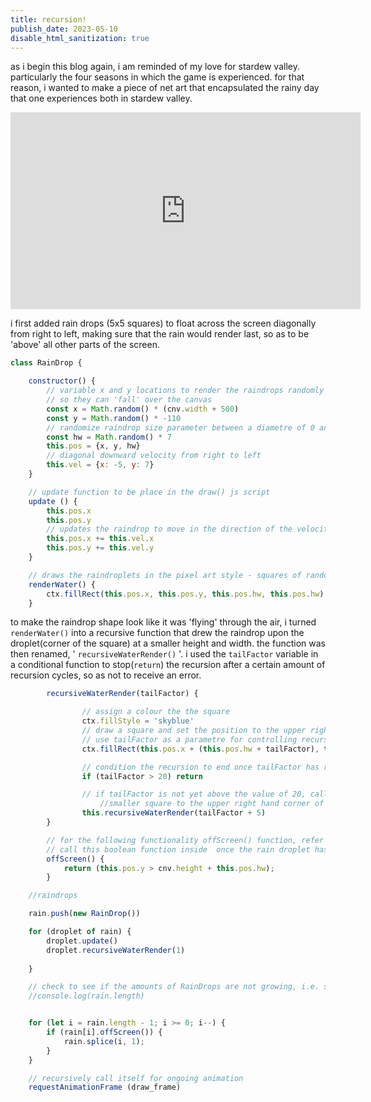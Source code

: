 ```yaml
---
title: recursion!
publish_date: 2023-05-10
disable_html_sanitization: true
--- 
```

<font>as i begin this blog again, i am reminded of my love for stardew valley. particularly the four seasons in which
the game is experienced. for that reason, i wanted to make a piece of net art that encapsulated the rainy day that one experiences both in stardew valley.</font>
<br>
<iframe width="560" height="315" src="https://www.youtube.com/embed/yrRCGNMTTFo" title="YouTube video player" frameborder="0" allow="accelerometer; autoplay; clipboard-write; encrypted-media; gyroscope; picture-in-picture; web-share" allowfullscreen></iframe>
<br>

i first added rain drops (5x5 squares) to float across the screen diagonally from right to left, making sure that the rain would render last, so as to be 'above' all other parts of the screen.


```js
class RainDrop {

    constructor() {
        // variable x and y locations to render the raindrops randomly OFF the canvas, 
        // so they can 'fall' over the canvas
        const x = Math.random() * (cnv.width + 500)
        const y = Math.random() * -110
        // randomize raindrop size parameter between a diametre of 0 and 7px
        const hw = Math.random() * 7
        this.pos = {x, y, hw}
        // diagonal downward velocity from right to left
        this.vel = {x: -5, y: 7}
    }

    // update function to be place in the draw() js script
    update () {
        this.pos.x 
        this.pos.y 
        // updates the raindrop to move in the direction of the velocity declared
        this.pos.x += this.vel.x
        this.pos.y += this.vel.y
    }

    // draws the raindroplets in the pixel art style - squares of random sizes
    renderWater() {
        ctx.fillRect(this.pos.x, this.pos.y, this.pos.hw, this.pos.hw)
    }
```
to make the raindrop shape look like it was 'flying' through the air, i turned ```renderWater()``` into a recursive function that drew the raindrop upon the droplet(corner of the square) at a smaller height and width. the function was then renamed, ' ```recursiveWaterRender()``` '. i used the ```tailFactor``` variable in a 
conditional function to stop(```return```) the recursion after a certain amount of recursion cycles, so as not to receive an error. 
```js
        recursiveWaterRender(tailFactor) {

                // assign a colour the the square
                ctx.fillStyle = 'skyblue'
                // draw a square and set the position to the upper right hand side of the square.
                // use tailFactor as a parametre for controlling recursion amount
                ctx.fillRect(this.pos.x + (this.pos.hw + tailFactor), this.pos.y - (this.pos.hw + tailFactor), this.pos.hw - tailFactor/5, this.pos.hw - tailFactor/5)

                // condition the recursion to end once tailFactor has reached a value of over 20
                if (tailFactor > 20) return

                // if tailFactor is not yet above the value of 20, call this function once more inside itself, making a
                    //smaller square to the upper right hand corner of the previous square 
                this.recursiveWaterRender(tailFactor + 5) 
        }

        // for the following functionality offScreen() function, refer to the code at the bottom of this page
        // call this boolean function inside  once the rain droplet has reached a point that is off the canvas, so as to not    cause the browser to eventually start panting
        offScreen() {
            return (this.pos.y > cnv.height + this.pos.hw);
        }

```
```js
    //raindrops

    rain.push(new RainDrop())

    for (droplet of rain) {
        droplet.update()
        droplet.recursiveWaterRender(1)
        
    }

    // check to see if the amounts of RainDrops are not growing, i.e. slowing the computer
    //console.log(rain.length)


    for (let i = rain.length - 1; i >= 0; i--) {
        if (rain[i].offScreen()) {
            rain.splice(i, 1);
        }
    }

    // recursively call itself for ongoing animation
    requestAnimationFrame (draw_frame)
```


<script>

class RainDrop {

        constructor() {
            // const x = Math.random() * (cnv.width + 500)
            // const y = Math.random() * -100 - 10
            const x = (cnv.width/2)
            const y = (cnv.width/2)
            const hw = Math.random() * 7
            this.pos = {x, y, hw}
            this.vel = {x: -5, y: 7}
            this.acc = {x: 0, y: 0}
        }

        update () {
            this.pos.x 
            this.pos.y 
            this.pos.x += this.vel.x
            this.pos.y += this.vel.y
        }

        renderWater() {
            ctx.fillRect(this.pos.x, this.pos.y, this.pos.hw, this.pos.hw)
        }

        recursiveWaterRender(tailFactor) {

                ctx.fillStyle = 'skyblue'

                ctx.fillRect(this.pos.x + (this.pos.hw + tailFactor), this.pos.y - (this.pos.hw + tailFactor), this.pos.hw - tailFactor/5, this.pos.hw - tailFactor/5)

                if (tailFactor > 20) return

                this.recursiveWaterRender(tailFactor + 5) 
        }

        offScreen() {
            return (this.pos.y > cnv.height + this.pos.hw);
        }

    }

</script>

<canvas id=rainDropExample></canvas>

<script type=module>

    const cnv = document.getElementById (`rainDropExample`)
    cnv.width = cnv.parentNode.scrollWidth
    cnv.height = cnv.width * 9 / 16


    const ctx = cnv.getContext ('2d')

  
    // rain
    const rain = []

    // define the function that will draw frames
    function draw_frame () {

        background('green')    

        //raindrops

        rain.push(new RainDrop())

        for (droplet of rain) {
            droplet.update()
            ctx.fillStyle = 'skyblue'
            droplet.renderWater()

            // droplet.recursiveWaterRender(1)
        }

        // // check to see if the amounts of RainDrops are not growing, i.e. slowing the computer
        // // console.log(rain.length)
        // for (let i = rain.length - 1; i >= 0; i--) {
        //     if (rain[i].offScreen()) {
        //         rain.splice(i, 1);
        //     }
        // }

        // recursively call itself for ongoing animation
        requestAnimationFrame (draw_frame)

    }

        requestAnimationFrame (draw_frame)

    function background (c) {
    ctx.fillStyle = c
    ctx.fillRect (0, 0, cnv.width, cnv.height)        
    }   


    

</script>











